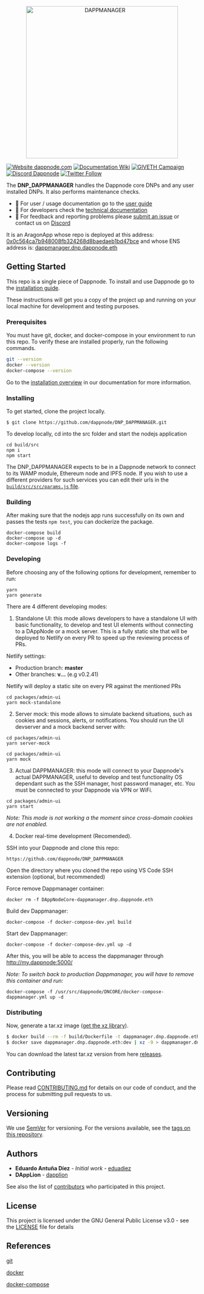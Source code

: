 <p align="center"><a href="https://github.com/dappnode/DAppNode"><img width="400" title="DAPPMANAGER" src='banner-dappmanager.png' /></a></p>

[![Website dappnode.com](https://img.shields.io/badge/Website-dappnode.io-brightgreen.svg)](https://dappnode.com/)
[![Documentation Wiki](https://img.shields.io/badge/Documentation-Wiki-brightgreen.svg)](https://docs.dappnode.io)
[![GIVETH Campaign](https://img.shields.io/badge/GIVETH-Campaign-1e083c.svg)](https://giveth.io/project/dappnode)
[![Discord Dappnode](https://img.shields.io/discord/747647430450741309?label=Discord&logo=Discord&style=plastic)](https://discord.gg/dappnode)
[![Twitter Follow](https://img.shields.io/twitter/follow/espadrine.svg?style=social&label=Follow)](https://twitter.dappnode.io)

The **DNP_DAPPMANAGER** handles the Dappnode core DNPs and any user installed DNPs. It also performs maintenance checks.

- :bust_in_silhouette: For user / usage documentation go to the [user guide](https://docs.dappnode.io/docs/user/getting-started/choose-your-path)
- :wrench: For developers check the [technical documentation](https://docs.dappnode.io/docs/dev)
- :speech_balloon: For feedback and reporting problems please [submit an issue](https://github.com/dappnode/dappnode/issues/new) or contact us on [Discord](https://discord.gg/dappnode)

It is an AragonApp whose repo is deployed at this address: [0x0c564ca7b948008fb324268d8baedaeb1bd47bce](https://etherscan.io/address/0x0c564ca7b948008fb324268d8baedaeb1bd47bce) and whose ENS address is: [dappmanager.dnp.dappnode.eth](https://etherscan.io/enslookup?q=dappmanager.dnp.dappnode.eth])

## Getting Started

This repo is a single piece of Dappnode. To install and use Dappnode go to the [installation guide](https://docs.dappnode.io/docs/user/install/overview).

These instructions will get you a copy of the project up and running on your local machine for development and testing purposes.

### Prerequisites

You must have git, docker, and docker-compose in your environment to run this repo. To verify these are installed properly, run the following commands.

```bash
git --version
docker --version
docker-compose --version
```

Go to the [installation overview](https://docs.dappnode.io/docs/user/install/overview) in our documentation for more information.

### Installing

To get started, clone the project locally.

```
$ git clone https://github.com/dappnode/DNP_DAPPMANAGER.git
```

To develop locally, cd into the src folder and start the nodejs application

```
cd build/src
npm i
npm start
```

The DNP_DAPPMANAGER expects to be in a Dappnode network to connect to its WAMP module, Ethereum node and IPFS node. If you wish to use a different providers for such services you can edit their urls in the [`build/src/src/params.js` file](build/src/src/params.js).

### Building

After making sure that the nodejs app runs successfully on its own and passes the tests `npm test`, you can dockerize the package.

```
docker-compose build
docker-compose up -d
docker-compose logs -f
```

### Developing

Before choosing any of the following options for development, remember to run:

```
yarn
yarn generate
```

There are 4 different developing modes:

1. Standalone UI: this mode allows developers to have a standalone UI with basic functionality, to develop and test UI elements without connecting to a DAppNode or a mock server. This is a fully static site that will be deployed to Netlify on every PR to speed up the reviewing process of PRs.

Netlify settings:

- Production branch: **master**
- Other branches: **v...** (e.g v0.2.41)

Netlify will deploy a static site on every PR against the mentioned PRs

```
cd packages/admin-ui
yarn mock-standalone
```

2. Server mock: this mode allows to simulate backend situations, such as cookies and sessions, alerts, or notifications. You should run the UI devserver and a mock backend server with:

```
cd packages/admin-ui
yarn server-mock
```

```
cd packages/admin-ui
yarn mock
```

3. Actual DAPPMANAGER: this mode will connect to your Dappnode's actual DAPPMANAGER, useful to develop and test functionality OS dependant such as the SSH manager, host password manager, etc. You must be connected to your Dappnode via VPN or WiFi.

```
cd packages/admin-ui
yarn start
```

_Note: This mode is not working a the moment since cross-domain cookies are not enabled._

4. Docker real-time development (Recomended).

SSH into your Dappnode and clone this repo:

```
https://github.com/dappnode/DNP_DAPPMANAGER
```

Open the directory where you cloned the repo using VS Code SSH extension (optional, but recommended)

Force remove Dappmanager container:

```
docker rm -f DAppNodeCore-dappmanager.dnp.dappnode.eth
```

Build dev Dappmanager:

```
docker-compose -f docker-compose-dev.yml build
```

Start dev Dappmanager:

```
docker-compose -f docker-compose-dev.yml up -d
```

After this, you will be able to access the dappmanager through http://my.dappnode:5000/

_Note: To switch back to production Dappmanager, you will have to remove this container and run:_

```
docker-compose -f /usr/src/dappnode/DNCORE/docker-compose-dappmanager.yml up -d
```

### Distributing

Now, generate a tar.xz image ([get the xz library](https://tukaani.org/xz/)).

```bash
$ docker build --rm -f build/Dockerfile -t dappmanager.dnp.dappnode.eth:dev build
$ docker save dappmanager.dnp.dappnode.eth:dev | xz -9 > dappmanager.dnp.dappnode.eth_x.y.z.tar.xz
```

You can download the latest tar.xz version from here [releases](https://github.com/dappnode/DNP_DAPPMANAGER/releases).

## Contributing

Please read [CONTRIBUTING.md](https://github.com/dappnode) for details on our code of conduct, and the process for submitting pull requests to us.

## Versioning

We use [SemVer](http://semver.org/) for versioning. For the versions available, see the [tags on this repository](https://github.com/dappnode/DNP_DAPPMANAGER/tags).

## Authors

- **Eduardo Antuña Díez** - _Initial work_ - [eduadiez](https://github.com/eduadiez)
- **DAppLion** - [dapplion](https://github.com/dapplion)

See also the list of [contributors](https://github.com/dappnode/DNP_DAPPMANAGER/contributors) who participated in this project.

## License

This project is licensed under the GNU General Public License v3.0 - see the [LICENSE](LICENSE) file for details

## References

[git](https://git-scm.com/)

[docker](https://www.docker.com/)

[docker-compose](https://docs.docker.com/compose/)

```

```
